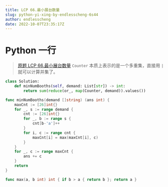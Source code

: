 ```yaml
---
title: LCP 66.最小展台数量
slug: python-yi-xing-by-endlesscheng-6s44
author: endlesscheng
date: 2022-10-07T23:35:17Z
---
```

# Python 一行
 
> [原题 LCP 66.最小展台数量](https://leetcode.cn/problems/600YaG)
`Counter` 本质上表示的是一个多重集，直接用 `|` 就可以计算并集了。

```py [sol1-Python3]
class Solution:
    def minNumBooths(self, demand: List[str]) -> int:
        return sum(reduce(or_, map(Counter, demand)).values())
```

```go [sol1-Go]
func minNumBooths(demand []string) (ans int) {
	maxCnt := [26]int{}
	for _, s := range demand {
		cnt := [26]int{}
		for _, b := range s {
			cnt[b-'a']++
		}
		for i, c := range cnt {
			maxCnt[i] = max(maxCnt[i], c)
		}
	}
	for _, c := range maxCnt {
		ans += c
	}
	return
}

func max(a, b int) int { if b > a { return b }; return a }
```

